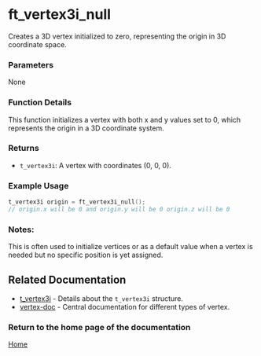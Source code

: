 # ft_vertex3i_null
Creates a 3D vertex initialized to zero, representing the origin in 3D coordinate space.

### Parameters
None

### Function Details
This function initializes a vertex with both x and y values set to 0, which represents the origin in a 3D coordinate system.

### Returns
- `t_vertex3i`: A vertex with coordinates (0, 0, 0).

### Example Usage
```c
t_vertex3i origin = ft_vertex3i_null();
// origin.x will be 0 and origin.y will be 0 origin.z will be 0
```

### Notes:
This is often used to initialize vertices or as a default value when a vertex is needed but no specific position is yet assigned.

## Related Documentation
- [t_vertex3i](./t_vertex3i.md) - Details about the `t_vertex3i` structure.
- [vertex-doc](../vertex-doc.md) - Central documentation for different types of vertex.

### Return to the home page of the documentation
[Home](../../home.md)